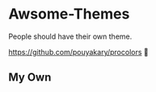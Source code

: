 # Awsome-Themes
People should have their own theme.

https://github.com/pouyakary/procolors 🥰

## My Own

